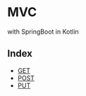 # MVC
with SpringBoot in Kotlin

## Index
- [GET](./Docs/GET.md)
- [POST](./Docs/POST.md)
- [PUT](./Docs/PUT.md)